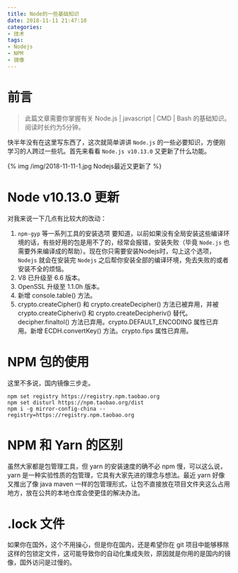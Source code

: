 ```yaml
---
title: Node的一些基础知识
date: 2018-11-11 21:47:10
categories:
- 技术
tags:
- Nodejs
- NPM
- 镜像
---
```

# 前言

> 此篇文章需要你掌握有关 Node.js | javascript | CMD | Bash 的基础知识。阅读时长约为5分钟。

快半年没有在这里写东西了，这次就简单讲讲 `Node.js` 的一些必要知识，方便刚学习的人跨过一些坑。首先来看看 `Node.js v10.13.0` 又更新了什么功能。

{% img /img/2018-11-11-1.jpg Nodejs最近又更新了 %}

<!--more-->

# Node v10.13.0 更新

对我来说一下几点有比较大的改动：
1. `npm-gyp` 等一系列工具的安装选项
要知道，以前如果没有全局安装这些编译环境的话，有些好用的包是用不了的，经常会报错，安装失败（毕竟 `Node.js` 也需要外来编译成的帮助）。现在你只需要安装Nodejs时，勾上这个选项， `Nodejs` 就会在安装完 `Nodejs` 之后帮你安装全部的编译环境，免去失败的或者安装不全的烦恼。
1. V8 已升级至 6.6 版本。
1. OpenSSL 升级至 1.1.0h 版本。
1. 新增 console.table() 方法。
1. crypto.createCipher() 和 crypto.createDecipher() 方法已被弃用，并被 crypto.createCipheriv() 和 crypto.createDecipheriv() 替代。decipher.finaltol() 方法已弃用。crypto.DEFAULT_ENCODING 属性已弃用。新增 ECDH.convertKey() 方法。crypto.fips 属性已弃用。

# NPM 包的使用

这里不多说，国内镜像三步走。
```
npm set registry https://registry.npm.taobao.org
npm set disturl https://npm.taobao.org/dist
npm i -g mirror-config-china --registry=https://registry.npm.taobao.org
```

# NPM 和 Yarn 的区别

虽然大家都是包管理工具，但 yarn 的安装速度的确不必 npm 慢，可以这么说，yarn 是一种实验性质的包管理，它具有大家先进的理念与想法。最近 yarn 好像又推出了像 java maven 一样的包管理形式，让包不直接放在项目文件夹这么占用地方，放在公共的本地仓库会使更佳的解决办法。

# .lock 文件

如果你在国外，这个不用操心，但是你在国内，还是希望你在 git 项目中能够移除这样的包锁定文件，这可能导致你的自动化集成失败，原因就是你用的是国内的镜像，国外访问是过慢的。